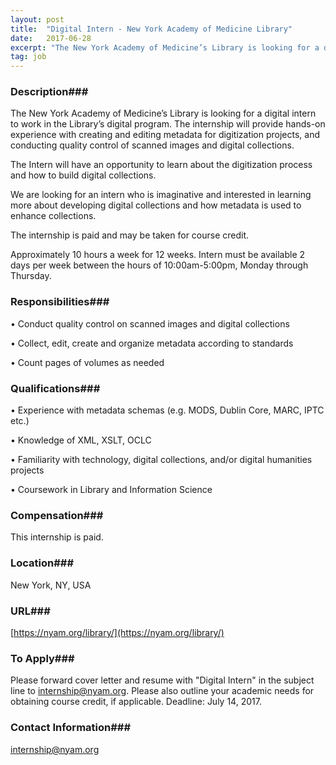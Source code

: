```yaml
---
layout: post
title:  "Digital Intern - New York Academy of Medicine Library"
date:   2017-06-28
excerpt: "The New York Academy of Medicine’s Library is looking for a digital intern to work in the Library’s digital program. The internship will provide hands-on experience with creating and editing metadata for digitization projects, and conducting quality control of scanned images and digital collections. The Intern will have an opportunity..."
tag: job
---
```


### Description###

The New York Academy of Medicine’s Library is looking for a digital intern to work in the Library’s digital program.  The internship will provide hands-on experience with creating and editing metadata for digitization projects, and conducting quality control of scanned images and digital collections.

The Intern will have an opportunity to learn about the digitization process and how to build digital collections.  

We are looking for an intern who is imaginative and interested in learning more about developing digital collections and how metadata is used to enhance collections.  

The internship is paid and may be taken for course credit.

Approximately 10 hours a week for 12 weeks.  Intern must be available 2 days per week between the hours of 10:00am-5:00pm, Monday through Thursday.



### Responsibilities###


• 	Conduct quality control on scanned images and digital collections

• 	Collect, edit, create and organize metadata according to standards 

• 	Count pages of volumes as needed 


### Qualifications###


• 	Experience with metadata schemas (e.g. MODS, Dublin Core, MARC, IPTC etc.)

• 	Knowledge of XML, XSLT, OCLC

• 	Familiarity with technology, digital collections, and/or digital humanities projects

• 	Coursework in Library and Information Science


### Compensation###

This internship is paid.


### Location###

New York, NY, USA


### URL###

[https://nyam.org/library/](https://nyam.org/library/)

### To Apply###

Please forward cover letter and resume with "Digital Intern" in the subject line to internship@nyam.org.  Please also outline your academic needs for obtaining course credit, if applicable.  Deadline: July 14, 2017.




### Contact Information###

internship@nyam.org

